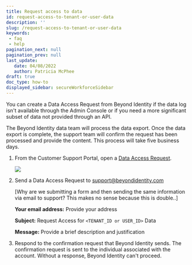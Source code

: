 ```yaml
---
title: Request access to data
id: request-access-to-tenant-or-user-data
description: ''
slug: /request-access-to-tenant-or-user-data
keywords: 
 - faq
 - help
pagination_next: null
pagination_prev: null
last_update: 
   date: 04/08/2022
   author: Patricia McPhee
draft: true
doc_type: how-to
displayed_sidebar: secureWorkforceSidebar
---  
```


You can create a Data Access Request from Beyond Identity if the data log isn't available through the Admin Console or if you need a more significant subset of data not provided through an API. 

The Beyond Identity data team will process the data export. Once the data export is complete, the support team will confirm the request has been processed and provide the content. This process will take five business days.


1. From the Customer Support Portal, open a [Data Access Request](https://support.beyondidentity.com/hc/en-us/requests/new?ticket_form_id=6747444827927). 

    ![](/images/admin/data_request.PNG)

2. Send a Data Access Request to support@beyondidentity.com  

   [Why are we submitting a form and then sending the same information via email to support?  This makes no sense because this is double..]

   **Your email address:** Provide your address

   **Subject:** Request Access for `<TENANT_ID or USER_ID>` Data  

   **Message:** Provide a brief description and justification

3. Respond to the confirmation request that Beyond Identity sends. The confirmation request is sent to the individual associated with the account. Without a response, Beyond Identity can't proceed.



